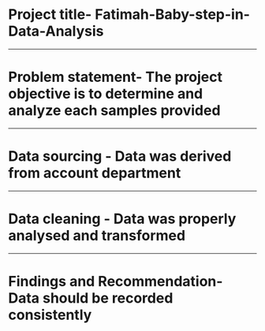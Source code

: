 # Project title- Fatimah-Baby-step-in-Data-Analysis

---
# Problem statement- The project objective is to determine and analyze each samples provided

---
# Data sourcing - Data was derived from account department 

---
# Data cleaning - Data was properly analysed and transformed

---
# Findings and Recommendation- Data should be recorded consistently
